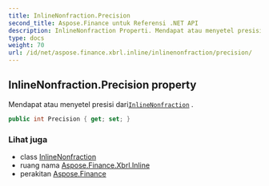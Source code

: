 ```yaml
---
title: InlineNonfraction.Precision
second_title: Aspose.Finance untuk Referensi .NET API
description: InlineNonfraction Properti. Mendapat atau menyetel presisi dariInlineNonfraction .
type: docs
weight: 70
url: /id/net/aspose.finance.xbrl.inline/inlinenonfraction/precision/
---
```

## InlineNonfraction.Precision property

Mendapat atau menyetel presisi dari[`InlineNonfraction`](../) .

```csharp
public int Precision { get; set; }
```

### Lihat juga

* class [InlineNonfraction](../)
* ruang nama [Aspose.Finance.Xbrl.Inline](../../inlinenonfraction/)
* perakitan [Aspose.Finance](../../../)


